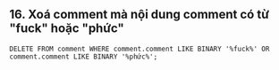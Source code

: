  ## 16.	Xoá comment mà nội dung comment có từ "fuck" hoặc "phức"
 ```
 DELETE FROM comment WHERE comment.comment LIKE BINARY '%fuck%' OR comment.comment LIKE BINARY '%phức%';
 ```